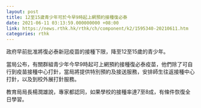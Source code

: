 ```yaml
---
layout: post
title: 12至15歲青少年可於今早9時起上網預約接種復必泰
date: 2021-06-11 03:13:59.000000000 +08:00
link: https://news.rthk.hk/rthk/ch/component/k2/1595340-20210611.htm
categories: rthk
---
```


政府早前批准將復必泰新冠疫苗的接種下限，降至12至15歲的青少年。

當局公布，有關群組青少年今早9時起可上網預約接種復必泰疫苗，他們除了可自行到疫苗接種中心打針，當局將提供特別預約及接送服務，安排師生往返接種中心打針，以及到校外展打針服務。

教育局局長楊潤雄說，專家都認同，如果學校的接種率達7至8成，有條件恢復全日學習。
